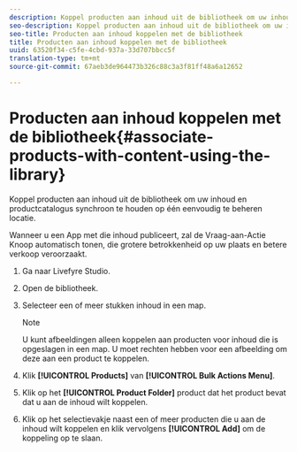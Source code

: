 ```yaml
---
description: Koppel producten aan inhoud uit de bibliotheek om uw inhoud en productcatalogus synchroon te houden op één eenvoudig te beheren locatie.
seo-description: Koppel producten aan inhoud uit de bibliotheek om uw inhoud en productcatalogus synchroon te houden op één eenvoudig te beheren locatie.
seo-title: Producten aan inhoud koppelen met de bibliotheek
title: Producten aan inhoud koppelen met de bibliotheek
uuid: 63520f34-c5fe-4cbd-937a-33d707bbcc5f
translation-type: tm+mt
source-git-commit: 67aeb3de964473b326c88c3a3f81ff48a6a12652

---
```



# Producten aan inhoud koppelen met de bibliotheek{#associate-products-with-content-using-the-library}

Koppel producten aan inhoud uit de bibliotheek om uw inhoud en productcatalogus synchroon te houden op één eenvoudig te beheren locatie.

Wanneer u een App met die inhoud publiceert, zal de Vraag-aan-Actie Knoop automatisch tonen, die grotere betrokkenheid op uw plaats en betere verkoop veroorzaakt.

1. Ga naar Livefyre Studio.
1. Open de bibliotheek.
1. Selecteer een of meer stukken inhoud in een map.

   >[!NOTE]
   >
   >U kunt afbeeldingen alleen koppelen aan producten voor inhoud die is opgeslagen in een map. U moet rechten hebben voor een afbeelding om deze aan een product te koppelen.

1. Klik **[!UICONTROL Products]** van **[!UICONTROL Bulk Actions Menu]**.
1. Klik op het **[!UICONTROL Product Folder]** product dat het product bevat dat u aan de inhoud wilt koppelen.
1. Klik op het selectievakje naast een of meer producten die u aan de inhoud wilt koppelen en klik vervolgens **[!UICONTROL Add]** om de koppeling op te slaan.

